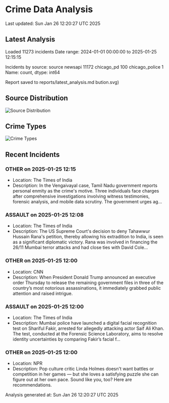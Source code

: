 # Crime Data Analysis
Last updated: Sun Jan 26 12:20:27 UTC 2025

## Latest Analysis

Loaded 11273 incidents
Date range: 2024-01-01 00:00:00 to 2025-01-25 12:15:15

Incidents by source:
source
newsapi           11172
chicago_pd          100
chicago_police        1
Name: count, dtype: int64

Report saved to reports/latest_analysis.md
bution.svg)

## Source Distribution
![Source Distribution](images/source_distribution.svg)

## Crime Types
![Crime Types](images/crime_types.svg)

## Recent Incidents

### OTHER on 2025-01-25 12:15
- Location: The Times of India
- Description: In the Vengaivayal case, Tamil Nadu government reports personal enmity as the crime's motive. Three individuals face charges after comprehensive investigations involving witness testimonies, forensic analysis, and mobile data scrutiny. The government urges ag…


### ASSAULT on 2025-01-25 12:08
- Location: The Times of India
- Description: The US Supreme Court's decision to deny Tahawwur Hussain Rana's petition, thereby allowing his extradition to India, is seen as a significant diplomatic victory. Rana was involved in financing the 26/11 Mumbai terror attacks and had close ties with David Cole…


### OTHER on 2025-01-25 12:00
- Location: CNN
- Description: When President Donald Trump announced an executive order Thursday to release the remaining government files in three of the country’s most notorious assassinations, it immediately grabbed public attention and raised intrigue.


### ASSAULT on 2025-01-25 12:00
- Location: The Times of India
- Description: Mumbai police have launched a digital facial recognition test on Shariful Fakir, arrested for allegedly attacking actor Saif Ali Khan. The test, conducted at the Forensic Science Laboratory, aims to resolve identity uncertainties by comparing Fakir’s facial f…


### OTHER on 2025-01-25 12:00
- Location: NPR
- Description: Pop culture critic Linda Holmes doesn't want battles or competition in her games — but she loves a satisfying puzzle she can figure out at her own pace. Sound like you, too? Here are recommendations.

Analysis generated at: Sun Jan 26 12:20:27 UTC 2025
